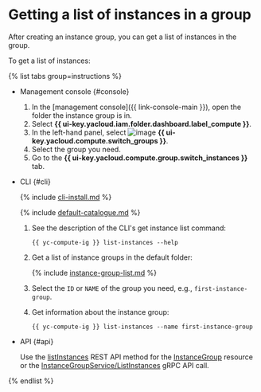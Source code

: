 # Getting a list of instances in a group

After creating an instance group, you can get a list of instances in the group.

To get a list of instances:

{% list tabs group=instructions %}

- Management console {#console}

  1. In the [management console]({{ link-console-main }}), open the folder the instance group is in.
  1. Select **{{ ui-key.yacloud.iam.folder.dashboard.label_compute }}**.
  1. In the left-hand panel, select ![image](../../../_assets/console-icons/layers-3-diagonal.svg) **{{ ui-key.yacloud.compute.switch_groups }}**.
  1. Select the group you need.
  1. Go to the **{{ ui-key.yacloud.compute.group.switch_instances }}** tab.

- CLI {#cli}

  {% include [cli-install.md](../../../_includes/cli-install.md) %}

  {% include [default-catalogue.md](../../../_includes/default-catalogue.md) %}

  1. See the description of the CLI's get instance list command:

      ```
      {{ yc-compute-ig }} list-instances --help
      ```

  1. Get a list of instance groups in the default folder:

      {% include [instance-group-list.md](../../../_includes/instance-groups/instance-group-list.md) %}

  1. Select the `ID` or `NAME` of the group you need, e.g., `first-instance-group`.
  1. Get information about the instance group:

      ```
      {{ yc-compute-ig }} list-instances --name first-instance-group
      ```

- API {#api}

  Use the [listInstances](../../instancegroup/api-ref/InstanceGroup/listInstances.md) REST API method for the [InstanceGroup](../../instancegroup/api-ref/InstanceGroup/index.md) resource or the [InstanceGroupService/ListInstances](../../instancegroup/api-ref/grpc/InstanceGroup/listInstances.md) gRPC API call.

{% endlist %}
